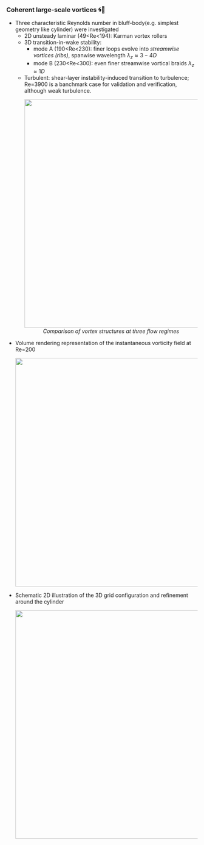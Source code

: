 ### Coherent large-scale vortices :cyclone::ocean:
* Three characteristic Reynolds number in bluff-body(e.g. simplest geometry like cylinder) were investigated
  * 2D unsteady laminar (49<Re<194): Karman vortex rollers  <br>
  * 3D transition-in-wake stability: <br>
    - mode A (190<Re<230): finer loops evolve into *streamwise vortices (ribs)*, spanwise wavelength $\lambda_z\approx 3-4D$ <br>
    - mode B (230<Re<300): even finer streamwise vortical braids $\lambda_z\approx 1D$ <br>
  * Turbulent: shear-layer instability-induced transition to turbulence; Re=3900 is a banchmark case for validation and verification, although weak turbulence.
      <p align="center">
        <img src="https://github.com/user-attachments/assets/5e5819b1-b278-400b-ba45-329ab159e04d" width="600">  <br>
        <em>Comparison of vortex structures at three flow regimes</em>
      </p>
 * Volume rendering representation of the instantaneous vorticity field at Re=200
      <p align="center">
        <img src="https://github.com/user-attachments/assets/09a43869-8a8f-4a95-8b15-3479ad2076a0" width="600">
      </p>
 * Schematic 2D illustration of the 3D grid configuration and refinement around the cylinder
      <p align="center">
        <img src="https://github.com/user-attachments/assets/1d577535-b094-4426-882f-115d75e1bcd6" width="600">
      </p>
      




